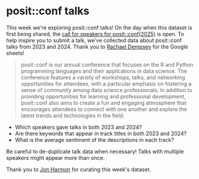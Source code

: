 # posit::conf talks

This week we're exploring posit::conf talks! 
On the day when this dataset is first being shared, the [call for speakers for posit::conf(2025)](https://posit.co/blog/speak-at-posit-conf-2025/) is open. 
To help inspire you to submit a talk, we've collected data about posit::conf talks from 2023 and 2024. 
Thank you to [Rachael Dempsey](https://www.linkedin.com/in/rachaeldempsey/) for the Google sheets!

> posit::conf is our annual conference that focuses on the R and Python programming languages and their applications in data science. The conference features a variety of workshops, talks, and networking opportunities for attendees, with a particular emphasis on fostering a sense of community among data science professionals. In addition to providing opportunities for learning and professional development, posit::conf also aims to create a fun and engaging atmosphere that encourages attendees to connect with one another and explore the latest trends and technologies in the field.

- Which speakers gave talks in both 2023 and 2024?
- Are there keywords that appear in track titles in both 2023 and 2024?
- What is the average sentiment of the descriptions in each track?

Be careful to de-duplicate talk data when necessary! 
Talks with multiple speakers might appear more than once.

Thank you to [Jon Harmon](https://github.com/jonthegeek) for curating this week's dataset.
